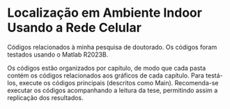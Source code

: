 # Localização em Ambiente Indoor Usando a Rede Celular
Códigos relacionados à minha pesquisa de doutorado. Os códigos foram testados usando o Matlab R2023B.

Os códigos estão organizados por capítulo, de modo que cada pasta contém os códigos relacionados aos gráficos de cada capítulo. Para testá-los, execute os códigos principais (descritos como Main). Recomenda-se executar os códigos acompanhando a leitura da tese, permitindo assim a replicação dos resultados.
